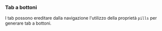 ### Tab a bottoni

I tab possono ereditare dalla navigazione l'utilizzo della proprietà `pills` per generare tab a bottoni.

<!-- STORY -->